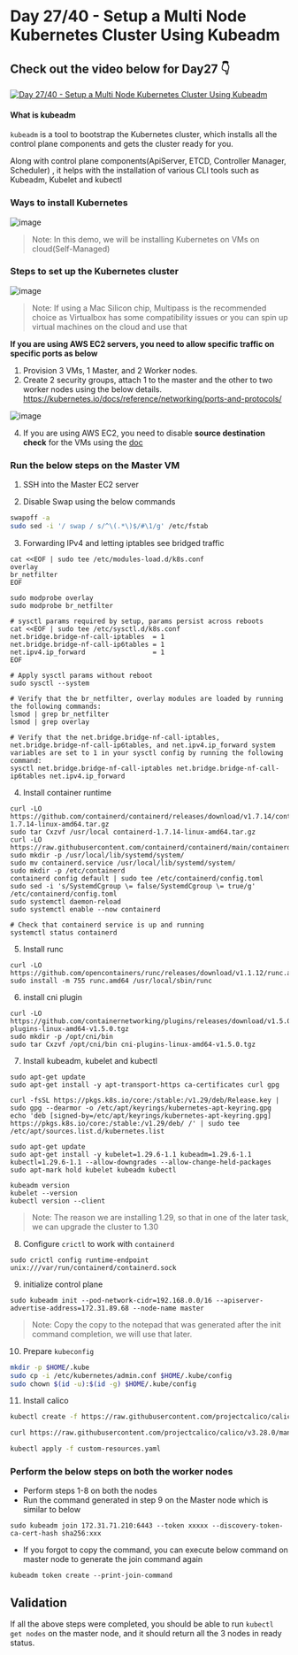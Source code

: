 # Day 27/40 - Setup a Multi Node Kubernetes Cluster Using Kubeadm

## Check out the video below for Day27 👇

[![Day 27/40 - Setup a Multi Node Kubernetes Cluster Using Kubeadm ](https://img.youtube.com/vi/WcdMC3Lj4tU/sddefault.jpg)](https://youtu.be/WcdMC3Lj4tU)


#### What is kubeadm
`kubeadm` is a tool to bootstrap the Kubernetes cluster, which installs all the control plane components and gets the cluster ready for you.

Along with control plane components(ApiServer, ETCD, Controller Manager, Scheduler) , it helps with the installation of various CLI tools such as Kubeadm, Kubelet and kubectl

### Ways to install Kubernetes

![image](https://github.com/user-attachments/assets/5391de53-36bc-4574-81cf-4b1fefbda9e3)

>Note: In this demo, we will be installing Kubernetes on VMs on cloud(Self-Managed)

### Steps to set up the Kubernetes cluster

![image](https://github.com/user-attachments/assets/e0943ad5-2d13-4128-8147-1ef644c62955)


>Note: If using a Mac Silicon chip, Multipass is the recommended choice as Virtualbox has some compatibility issues or you can spin up virtual machines on the cloud and use that


**If you are using AWS EC2 servers, you need to allow specific traffic on specific ports as below**

1) Provision 3 VMs, 1 Master, and 2 Worker nodes.
2) Create 2 security groups, attach 1 to the master and the other to two worker nodes using the below details.
https://kubernetes.io/docs/reference/networking/ports-and-protocols/

![image](https://github.com/user-attachments/assets/58d66bcb-ed00-453f-99b2-8df9f4393cac)


4) If you are using AWS EC2, you need to disable **source destination check** for the VMs using the [doc](https://docs.aws.amazon.com/vpc/latest/userguide/work-with-nat-instances.html#EIP_Disable_SrcDestCheck)

### Run the below steps on the Master VM
1) SSH into the Master EC2 server

2)  Disable Swap using the below commands
```bash
swapoff -a
sudo sed -i '/ swap / s/^\(.*\)$/#\1/g' /etc/fstab
```
3) Forwarding IPv4 and letting iptables see bridged traffic

```
cat <<EOF | sudo tee /etc/modules-load.d/k8s.conf
overlay
br_netfilter
EOF

sudo modprobe overlay
sudo modprobe br_netfilter

# sysctl params required by setup, params persist across reboots
cat <<EOF | sudo tee /etc/sysctl.d/k8s.conf
net.bridge.bridge-nf-call-iptables  = 1
net.bridge.bridge-nf-call-ip6tables = 1
net.ipv4.ip_forward                 = 1
EOF

# Apply sysctl params without reboot
sudo sysctl --system

# Verify that the br_netfilter, overlay modules are loaded by running the following commands:
lsmod | grep br_netfilter
lsmod | grep overlay

# Verify that the net.bridge.bridge-nf-call-iptables, net.bridge.bridge-nf-call-ip6tables, and net.ipv4.ip_forward system variables are set to 1 in your sysctl config by running the following command:
sysctl net.bridge.bridge-nf-call-iptables net.bridge.bridge-nf-call-ip6tables net.ipv4.ip_forward
```

4) Install container runtime

```
curl -LO https://github.com/containerd/containerd/releases/download/v1.7.14/containerd-1.7.14-linux-amd64.tar.gz
sudo tar Cxzvf /usr/local containerd-1.7.14-linux-amd64.tar.gz
curl -LO https://raw.githubusercontent.com/containerd/containerd/main/containerd.service
sudo mkdir -p /usr/local/lib/systemd/system/
sudo mv containerd.service /usr/local/lib/systemd/system/
sudo mkdir -p /etc/containerd
containerd config default | sudo tee /etc/containerd/config.toml
sudo sed -i 's/SystemdCgroup \= false/SystemdCgroup \= true/g' /etc/containerd/config.toml
sudo systemctl daemon-reload
sudo systemctl enable --now containerd

# Check that containerd service is up and running
systemctl status containerd
```

5) Install runc

```
curl -LO https://github.com/opencontainers/runc/releases/download/v1.1.12/runc.amd64
sudo install -m 755 runc.amd64 /usr/local/sbin/runc
```

6) install cni plugin

```
curl -LO https://github.com/containernetworking/plugins/releases/download/v1.5.0/cni-plugins-linux-amd64-v1.5.0.tgz
sudo mkdir -p /opt/cni/bin
sudo tar Cxzvf /opt/cni/bin cni-plugins-linux-amd64-v1.5.0.tgz
```

7) Install kubeadm, kubelet and kubectl

```
sudo apt-get update
sudo apt-get install -y apt-transport-https ca-certificates curl gpg

curl -fsSL https://pkgs.k8s.io/core:/stable:/v1.29/deb/Release.key | sudo gpg --dearmor -o /etc/apt/keyrings/kubernetes-apt-keyring.gpg
echo 'deb [signed-by=/etc/apt/keyrings/kubernetes-apt-keyring.gpg] https://pkgs.k8s.io/core:/stable:/v1.29/deb/ /' | sudo tee /etc/apt/sources.list.d/kubernetes.list

sudo apt-get update
sudo apt-get install -y kubelet=1.29.6-1.1 kubeadm=1.29.6-1.1 kubectl=1.29.6-1.1 --allow-downgrades --allow-change-held-packages
sudo apt-mark hold kubelet kubeadm kubectl

kubeadm version
kubelet --version
kubectl version --client
```
>Note: The reason we are installing 1.29, so that in one of the later task, we can upgrade the cluster to 1.30

8) Configure `crictl` to work with `containerd`

`sudo crictl config runtime-endpoint unix:///var/run/containerd/containerd.sock`

9) initialize control plane

```
sudo kubeadm init --pod-network-cidr=192.168.0.0/16 --apiserver-advertise-address=172.31.89.68 --node-name master
```
>Note: Copy the copy to the notepad that was generated after the init command completion, we will use that later.

10) Prepare `kubeconfig`

```bash
mkdir -p $HOME/.kube
sudo cp -i /etc/kubernetes/admin.conf $HOME/.kube/config
sudo chown $(id -u):$(id -g) $HOME/.kube/config
```
11) Install calico 

```bash
kubectl create -f https://raw.githubusercontent.com/projectcalico/calico/v3.28.0/manifests/tigera-operator.yaml

curl https://raw.githubusercontent.com/projectcalico/calico/v3.28.0/manifests/custom-resources.yaml -O

kubectl apply -f custom-resources.yaml
```

### Perform the below steps on both the worker nodes

- Perform steps 1-8 on both the nodes
- Run the command generated in step 9 on the Master node which is similar to below

```
sudo kubeadm join 172.31.71.210:6443 --token xxxxx --discovery-token-ca-cert-hash sha256:xxx
```
- If you forgot to copy the command, you can execute below command on master node to generate the join command again

```
kubeadm token create --print-join-command
```

## Validation

If all the above steps were completed, you should be able to run `kubectl get nodes` on the master node, and it should return all the 3 nodes in ready status.
